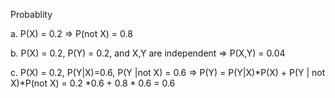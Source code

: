 Probablity

a. P(X) = 0.2 => P(not X) = 0.8

b. P(X) = 0.2,   P(Y) = 0.2,   and X,Y are independent
   => P(X,Y) = 0.04

c. P(X) = 0.2,   P(Y|X)=0.6,  P(Y |not X) = 0.6
   => P(Y) = P(Y|X)*P(X) + P(Y | not X)*P(not X)
           =   0.2 *0.6  +     0.8     *  0.6
           = 0.6 
